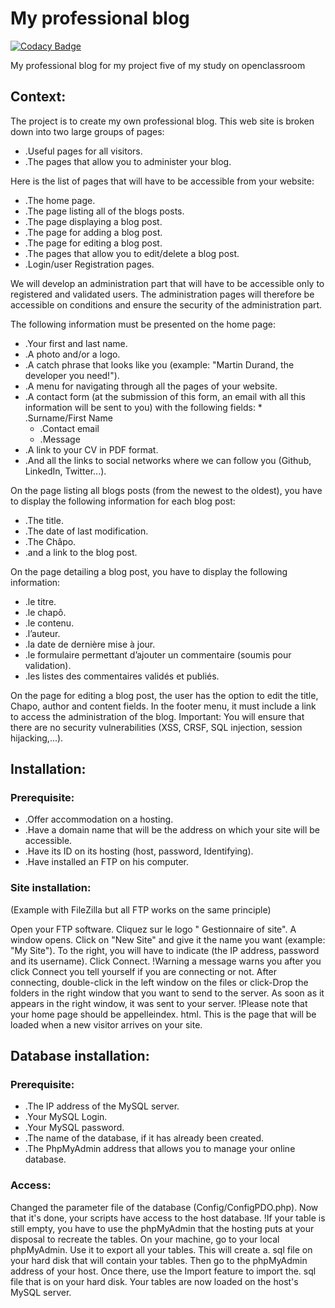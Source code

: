 # My professional blog

[![Codacy Badge](https://api.codacy.com/project/badge/Grade/93291baa746f45d7ae67a5859936cd8f)](https://app.codacy.com/app/michaelgtfr/my_professional_blog?utm_source=github.com&utm_medium=referral&utm_content=michaelgtfr/my_professional_blog&utm_campaign=Badge_Grade_Settings)

My professional blog for my project five of my study on openclassroom

## Context:

The project is to create my own professional blog. This web site is broken down into two large groups of pages:

  * .Useful pages for all visitors.
  * .The pages that allow you to administer your blog.
  
Here is the list of pages that will have to be accessible from your website:
  
  * .The home page.
  * .The page listing all of the blogs posts.
  * .The page displaying a blog post.
  * .The page for adding a blog post.
  * .The page for editing a blog post.
  * .The pages that allow you to edit/delete a blog post.
  * .Login/user Registration pages.
  
We will develop an administration part that will have to be accessible only to registered and validated users.
The administration pages will therefore be accessible on conditions and ensure the security of the administration part.

The following information must be presented on the home page:

  * .Your first and last name.
  * .A photo and/or a logo.
  * .A catch phrase that looks like you (example: "Martin Durand, the developer you need!").
  * .A menu for navigating through all the pages of your website.
  * .A contact form (at the submission of this form, an email with all this information will be sent to you) with the following fields:       * .Surname/First Name
      * .Contact email
      * .Message
  * .A link to your CV in PDF format.
  * .And all the links to social networks where we can follow you (Github, LinkedIn, Twitter...).

On the page listing all blogs posts (from the newest to the oldest), you have to display the following information for each blog post:

  * .The title.
  * .The date of last modification.
  * .The Châpo.
  * .and a link to the blog post.
  
On the page detailing a blog post, you have to display the following information:

  * .le titre.
  * .le chapô.
  * .le contenu.
  * .l’auteur.
  * .la date de dernière mise à jour.
  * .le formulaire permettant d’ajouter un commentaire (soumis pour validation).
  * .les listes des commentaires validés et publiés.
  
On the page for editing a blog post, the user has the option to edit the title, Chapo, author and content fields.
In the footer menu, it must include a link to access the administration of the blog.
Important: You will ensure that there are no security vulnerabilities (XSS, CRSF, SQL injection, session hijacking,...).

## Installation:

### Prerequisite:

  * .Offer accommodation on a hosting.
  * .Have a domain name that will be the address on which your site will be accessible.
  * .Have its ID on its hosting (host, password, Identifying).
  * .Have installed an FTP on his computer.
  
### Site installation:
(Example with FileZilla but all FTP works on the same principle)

  Open your FTP software. Cliquez sur le logo " Gestionnaire of site". A window opens. Click on "New Site" and give it the name you want (example: "My Site"). To the right, you will have to indicate (the IP address, password and its username). Click Connect.
  !Warning a message warns you after you click Connect you tell yourself if you are connecting or not.
  After connecting, double-click in the left window on the files or click-Drop the folders in the right window that you want to send to the server. As soon as it appears in the right window, it was sent to your server.
  !Please note that your home page should be appelleindex. html. This is the page that will be loaded when a new visitor arrives on your site.
  
## Database installation:

### Prerequisite:

  * .The IP address of the MySQL server.
  * .Your MySQL Login.
  * .Your MySQL password.
  * .The name of the database, if it has already been created.
  * .The PhpMyAdmin address that allows you to manage your online database.
  
### Access:

   Changed the parameter file of the database (Config/ConfigPDO.php). Now that it's done, your scripts have access to the host database.
   !If your table is still empty, you have to use the phpMyAdmin that the hosting puts at your disposal to recreate the tables. On your machine, go to your local phpMyAdmin. Use it to export all your tables. This will create a. sql file on your hard disk that will contain your tables. Then go to the phpMyAdmin address of your host. Once there, use the Import feature to import the. sql file that is on your hard disk. Your tables are now loaded on the host's MySQL server.

